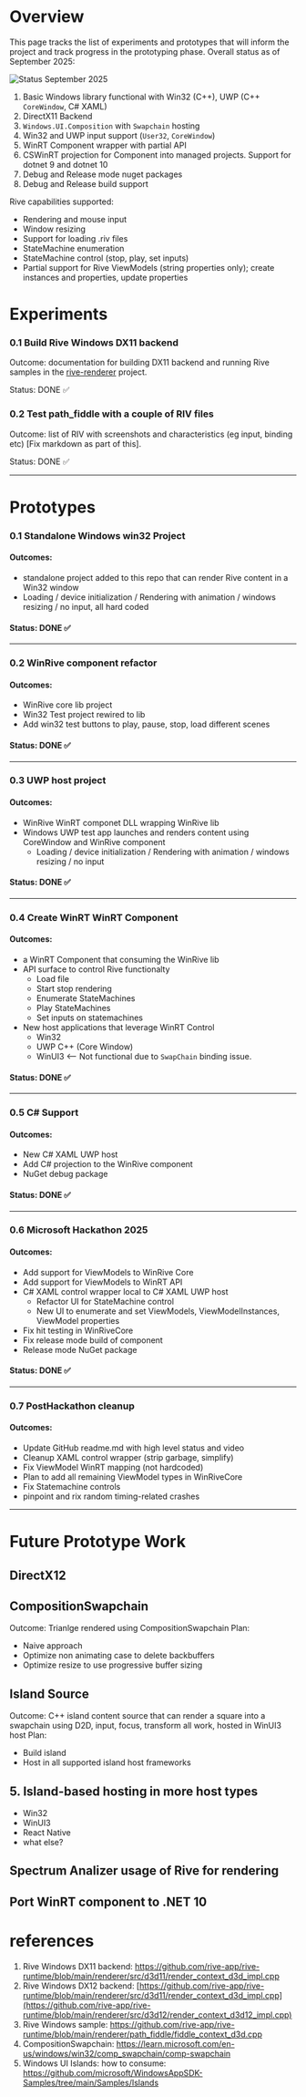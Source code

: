 # Overview
This page tracks the list of experiments and prototypes that will inform the project and track progress in the prototyping phase.  Overall status as of September 2025:

![Status September 2025](Images/Status-9-19-25.png)
1. Basic Windows library functional with Win32 (C++), UWP (C++ `CoreWindow`, C# XAML)
2. DirectX11 Backend
3. `Windows.UI.Composition` with `Swapchain` hosting
4. Win32 and UWP input support (`User32`, `CoreWindow`)
5. WinRT Component wrapper with partial API
6. CSWinRT projection for Component into managed projects.  Support for dotnet 9 and dotnet 10
7. Debug and Release mode nuget packages
8. Debug and Release build support  

Rive capabilities supported:
- Rendering and mouse input
- Window resizing
- Support for loading .riv files
- StateMachine enumeration 
- StateMachine control (stop, play, set inputs)
- Partial support for Rive ViewModels (string properties only); create instances and properties, update properties

# Experiments

### 0.1 Build Rive Windows DX11 backend
Outcome: documentation for building DX11 backend and running Rive samples in the [rive-renderer](https://github.com/rive-app/rive-runtime/tree/main/renderer) project.

Status: DONE ✅

### 0.2 Test path_fiddle with a couple of RIV files
Outcome: list of RIV with screenshots and characteristics (eg input, binding etc) [Fix markdown as part of this].

Status: DONE ✅

---

# Prototypes

### 0.1 Standalone Windows win32 Project
#### Outcomes:
- standalone project added to this repo that can render Rive content in a Win32 window
- Loading / device initialization / Rendering with animation / windows resizing / no input, all hard coded

#### Status: DONE ✅
---
### 0.2 WinRive component refactor
#### Outcomes:
- WinRive core lib project
- Win32 Test project rewired to lib
- Add win32 test buttons to play, pause, stop, load different scenes

#### Status: DONE ✅
---
### 0.3 UWP host project
#### Outcomes: 
- WinRive WinRT componet DLL wrapping WinRive lib
- Windows UWP test app launches and renders content using CoreWindow and WinRive component
    - Loading / device initialization / Rendering with animation / windows resizing / no input

#### Status: DONE ✅
---
### 0.4 Create WinRT WinRT Component
#### Outcomes:
- a WinRT Component that consuming the WinRive lib
- API surface to control Rive functionalty
    - Load file
    - Start stop rendering
    - Enumerate StateMachines
    - Play StateMachines
    - Set inputs on statemachines
- New host applications that leverage WinRT Control
    - Win32
    - UWP C++ (Core Window)
    - WinUI3 <-- Not functional due to `SwapChain` binding issue.

#### Status: DONE ✅
---
### 0.5 C# Support
#### Outcomes:
- New C# XAML UWP host
- Add C# projection to the WinRive component
- NuGet debug package

#### Status: DONE ✅
---
### 0.6 Microsoft Hackathon 2025
#### Outcomes:
- Add support for ViewModels to WinRive Core
- Add support for ViewModels to WinRT API
- C# XAML control wrapper local to C# XAML UWP host
    - Refactor UI for StateMachine control
    - New UI to enumerate and set ViewModels, ViewModelInstances, ViewModel properties
- Fix hit testing in WinRiveCore
- Fix release mode build of component
- Release mode NuGet package

#### Status: DONE ✅
---
### 0.7 PostHackathon cleanup
#### Outcomes:
- Update GitHub readme.md with high level status and video
- Cleanup XAML control wrapper (strip garbage, simplify)
- Fix ViewModel WinRT mapping (not hardcoded)
- Plan to add all remaining ViewModel types in WinRiveCore
- Fix Statemachine controls
- pinpoint and rix random timing-related crashes
---

# Future Prototype Work

## DirectX12

## CompositionSwapchain
Outcome:  Trianlge rendered using CompositionSwapchain
Plan:
- Naive approach
- Optimize non animating case to delete backbuffers
- Optimize resize to use progressive buffer sizing

## Island Source
Outcome: C++ island content source that can render a square into a swapchain using D2D, input, focus, transform all work, hosted in WinUI3 host
Plan:
- Build island
- Host in all supported island host frameworks

## 5. Island-based hosting in more host types
- Win32
- WinUI3
- React Native
- what else?

## Spectrum Analizer usage of Rive for rendering 
## Port WinRT component to .NET 10

# references
1. Rive Windows DX11 backend: https://github.com/rive-app/rive-runtime/blob/main/renderer/src/d3d11/render_context_d3d_impl.cpp
2. Rive Windows DX12 backend: [https://github.com/rive-app/rive-runtime/blob/main/renderer/src/d3d11/render_context_d3d_impl.cpp](https://github.com/rive-app/rive-runtime/blob/main/renderer/src/d3d12/render_context_d3d12_impl.cpp)
3. Rive Windows sample: https://github.com/rive-app/rive-runtime/blob/main/renderer/path_fiddle/fiddle_context_d3d.cpp
4. CompositionSwapchain: https://learn.microsoft.com/en-us/windows/win32/comp_swapchain/comp-swapchain
5. Windows UI Islands: how to consume: https://github.com/microsoft/WindowsAppSDK-Samples/tree/main/Samples/Islands
